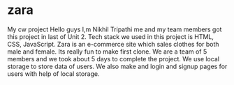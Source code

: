 # zara
My cw project
Hello guys I,m Nikhil Tripathi me and my team members got this project in last of Unit 2.
Tech stack we used in this project is HTML, CSS, JavaScript.
Zara is an e-commerce site which sales clothes for both male and female.
Its really fun to make first clone. 
We are a team of 5 members and we took about 5 days to complete the project.
We use local storage to store data of users.
We also make and login and signup pages for users with help of local storage.

